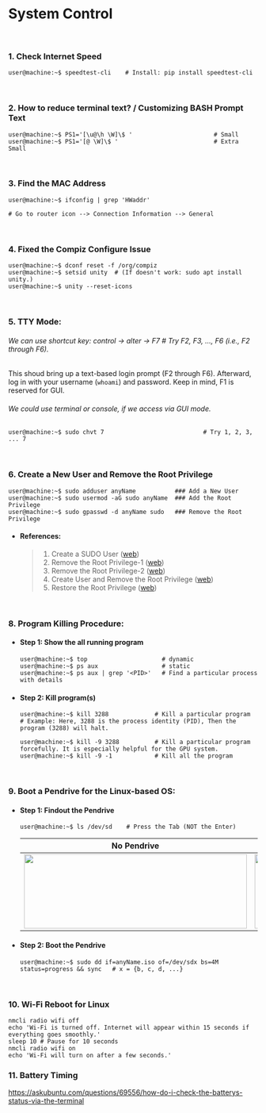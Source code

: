 # System Control

&nbsp;

### 1. Check Internet Speed
```console
user@machine:~$ speedtest-cli    # Install: pip install speedtest-cli
```

&nbsp;

### 2. How to reduce terminal text? / Customizing BASH Prompt Text
```console
user@machine:~$ PS1='[\u@\h \W]\$ '                       # Small
user@machine:~$ PS1='[@ \W]\$ '                           # Extra Small
```

&nbsp;

### 3. Find the MAC Address
```console
user@machine:~$ ifconfig | grep 'HWaddr' 

# Go to router icon --> Connection Information --> General
```

&nbsp;

### 4. Fixed the Compiz Configure Issue
```console
user@machine:~$ dconf reset -f /org/compiz
user@machine:~$ setsid unity  # (If doesn't work: sudo apt install unity.)
user@machine:~$ unity --reset-icons
```

&nbsp;

### 5. TTY Mode:
###### We can use shortcut key: control → alter → F7    # Try F2, F3, ..., F6 (i.e., F2 through F6).
This shoud bring up a text-based login prompt (F2 through F6). Afterward, log in with your username (`whoami`) and password. Keep in mind, F1 is reserved for GUI.

###### We could use terminal or console, if we access via GUI mode.
```console
user@machine:~$ sudo chvt 7                            # Try 1, 2, 3, ... 7
```

&nbsp;

### 6. Create a New User and Remove the Root Privilege
```console
user@machine:~$ sudo adduser anyName           ### Add a New User
user@machine:~$ sudo usermod -aG sudo anyName  ### Add the Root Privilege
user@machine:~$ sudo gpasswd -d anyName sudo   ### Remove the Root Privilege
```

- #### References:
  > 1. Create a SUDO User ([web](https://www.digitalocean.com/community/tutorials/how-to-create-a-sudo-user-on-ubuntu-quickstart))
  > 2. Remove the Root Privilege-1 ([web](https://askubuntu.com/questions/335987/remove-sudo-privileges-from-a-user-without-deleting-the-user))
  > 3. Remove the Root Privilege-2 ([web](https://www.liquidweb.com/kb/remove-delete-user-ubuntu-16-04/))
  > 4. Create User and Remove the Root Privilege ([web](https://www.ostechnix.com/how-to-grant-and-remove-sudo-privileges-to-users-on-ubuntu/))
  > 5. Restore the Root Privilege ([web](https://www.ostechnix.com/how-to-restore-sudo-privileges-to-a-user/))

&nbsp;

### 8. Program Killing Procedure:
- #### Step 1: Show the all running program
  ```console
  user@machine:~$ top                     # dynamic
  user@machine:~$ ps aux                  # static
  user@machine:~$ ps aux | grep '<PID>'   # Find a particular process with details
  ```

- #### Step 2: Kill program(s)
  ```console
  user@machine:~$ kill 3288             # Kill a particular program
  # Example: Here, 3288 is the process identity (PID), Then the program (3288) will halt.

  user@machine:~$ kill -9 3288          # Kill a particular program forcefully. It is especially helpful for the GPU system.
  user@machine:~$ kill -9 -1            # Kill all the program
  ```
  
&nbsp;

### 9. Boot a Pendrive for the Linux-based OS:
- #### Step 1: Findout the Pendrive
  ```console
  user@machine:~$ ls /dev/sd    # Press the Tab (NOT the Enter)
  ```
  | No Pendrive | Pendrive Exist |
  |---|----| 
  | <img src="https://github.com/mrzResearchArena/Linux/blob/master/sdx-1.png" width="450" height="150"/> |  <img src="https://github.com/mrzResearchArena/Linux/blob/master/sdx-2.png" width="450" height="150"/> | 

  
- #### Step 2: Boot the Pendrive
  ```console
  user@machine:~$ sudo dd if=anyName.iso of=/dev/sdx bs=4M status=progress && sync   # x = {b, c, d, ...}
  ```

&nbsp;

### 10. Wi-Fi Reboot for Linux
```console
nmcli radio wifi off
echo 'Wi-Fi is turned off. Internet will appear within 15 seconds if everything goes smoothly.'
sleep 10 # Pause for 10 seconds
nmcli radio wifi on
echo 'Wi-Fi will turn on after a few seconds.'
```

### 11. Battery Timing
https://askubuntu.com/questions/69556/how-do-i-check-the-batterys-status-via-the-terminal
